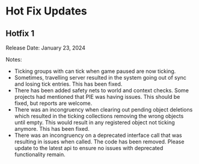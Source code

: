 # Hot Fix Updates

## Hotfix 1  

Release Date: January 23, 2024

Notes:  

* Ticking groups with can tick when game paused are now ticking.  
* Sometimes, travelling server resulted in the system going out of sync and losing tick entries. This has been fixed.  
* There has been added safety nets to world and context checks. Some projects had mentioned that PIE was having issues. This should be fixed, but reports are welcome.  
* There was an incongruency when clearing out pending object deletions which resulted in the ticking collections removing the wrong objects until empty. This would result in any registered object not ticking anymore. This has been fixed.  
* There was an incongruency on a deprecated interface call that was resulting in issues when called. The code has been removed. Please update to the latest api to ensure no issues with deprecated functionality remain.  
